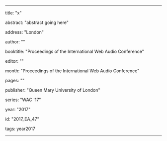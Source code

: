 ---
      
title: "x" 
      
abstract: "abstract going here"
      
address: "London" 
      
author: "" 
      
booktitle: "Proceedings of the International Web Audio Conference" 
      
editor: "" 
      
month: "Proceedings of the International Web Audio Conference"
      
pages: "" 
      
publisher: "Queen Mary University of London" 
      
series: "WAC '17"  
      
year: "2017" 
      
id: "2017_EA_47" 
      
tags: year2017 
      
---